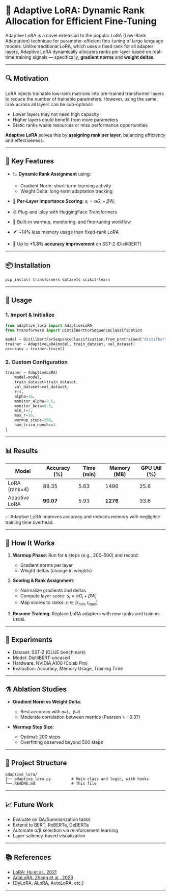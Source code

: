 # 🧠 Adaptive LoRA: Dynamic Rank Allocation for Efficient Fine-Tuning

Adaptive LoRA is a novel extension to the popular LoRA (Low-Rank Adaptation) technique for parameter-efficient fine-tuning of large language models. Unlike traditional LoRA, which uses a fixed rank for all adapter layers, Adaptive LoRA dynamically allocates ranks per layer based on real-time training signals — specifically, **gradient norms** and **weight deltas**.

---

## 🔍 Motivation

LoRA injects trainable low-rank matrices into pre-trained transformer layers to reduce the number of trainable parameters. However, using the same rank across all layers can be sub-optimal:

* Lower layers may not need high capacity
* Higher layers could benefit from more parameters
* Static ranks waste resources or miss performance opportunities

**Adaptive LoRA** solves this by **assigning rank per layer**, balancing efficiency and effectiveness.

---

## 🚀 Key Features

* 📉 **Dynamic Rank Assignment** using:

  * Gradient Norm: short-term learning activity
  * Weight Delta: long-term adaptation tracking
* 🧠 **Per-Layer Importance Scoring**: $s_i = \alpha G_i + \beta W_i$
* ⚙️ Plug-and-play with HuggingFace Transformers
* 🧪 Built-in warmup, monitoring, and fine-tuning workflow
* 🪶 \~14% less memory usage than fixed-rank LoRA
* 🎯 Up to **+1.3% accuracy improvement** on SST-2 (DistilBERT)

---

## 📦 Installation

```bash
pip install transformers datasets scikit-learn
```

---

## 🧩 Usage

### 1. Import & Initialize

```python
from adaptive_lora import AdaptiveLoRA
from transformers import DistilBertForSequenceClassification

model = DistilBertForSequenceClassification.from_pretrained("distilbert-base-uncased", num_labels=2)
trainer = AdaptiveLoRA(model, train_dataset, val_dataset)
accuracy = trainer.train()
```

### 2. Custom Configuration

```python
trainer = AdaptiveLoRA(
    model=model,
    train_dataset=train_dataset,
    val_dataset=val_dataset,
    r=4,
    alpha=16,
    monitor_alpha=0.5,
    monitor_beta=0.5,
    min_r=2,
    max_r=16,
    warmup_steps=200,
    num_train_epochs=3
)
```

---

## 📊 Results

| Model         | Accuracy (%) | Time (min) | Memory (MB) | GPU Util (%) |
| ------------- | ------------ | ---------- | ----------- | ------------ |
| LoRA (rank=4) | 89.35        | 5.63       | 1496        | 25.6         |
| Adaptive LoRA | **90.07**    | 5.93       | **1276**    | 33.6         |

✅ Adaptive LoRA improves accuracy and reduces memory with negligible training time overhead.

---

## 🔧 How It Works

1. **Warmup Phase**: Run for `N` steps (e.g., 200–500) and record:

   * Gradient norms per layer
   * Weight deltas (change in weights)

2. **Scoring & Rank Assignment**:

   * Normalize gradients and deltas
   * Compute layer score: $s_i = \alpha G_i + \beta W_i$
   * Map scores to ranks: $r_i \in [r_{\text{min}}, r_{\text{max}}]$

3. **Resume Training**: Replace LoRA adapters with new ranks and train as usual.

---

## 🧪 Experiments

* Dataset: SST-2 (GLUE benchmark)
* Model: DistilBERT-uncased
* Hardware: NVIDIA A100 (Colab Pro)
* Evaluation: Accuracy, Memory Usage, Training Time

---

## ⚗️ Ablation Studies

* **Gradient Norm vs Weight Delta**:

  * Best accuracy with `α=1, β=0`
  * Moderate correlation between metrics (Pearson ≈ −0.37)
* **Warmup Step Size**:

  * Optimal: 200 steps
  * Overfitting observed beyond 500 steps

---

## 📁 Project Structure

```
adaptive_lora/
├── adaptive_lora.py         # Main class and logic, with hooks
└── README.md                # This file
```

---

## 📈 Future Work

* Evaluate on QA/Summarization tasks
* Extend to BERT, RoBERTa, DeBERTa
* Automate α/β selection via reinforcement learning
* Layer saliency-based visualization

---

## 📚 References

* [LoRA: Hu et al., 2021](https://arxiv.org/abs/2106.09685)
* [AdaLoRA: Zhang et al., 2023](https://arxiv.org/abs/2303.10512)
* \[DyLoRA, ALoRA, AutoLoRA, etc.]

---
